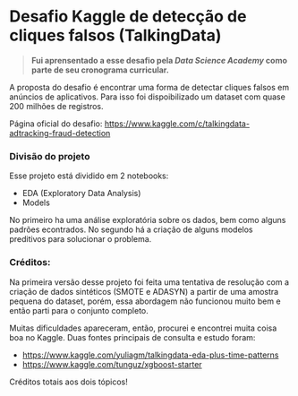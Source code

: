 # Desafio Kaggle de detecção de cliques falsos (TalkingData)

> **Fui aprensentado a esse desafio pela *Data Science Academy* como parte de seu cronograma curricular.**

A proposta do desafio é encontrar uma forma de detectar cliques falsos em anúncios de aplicativos. Para isso foi dispoibilizado um dataset com quase 200 milhões de registros.

Página oficial do desafio: https://www.kaggle.com/c/talkingdata-adtracking-fraud-detection

### Divisão do projeto

Esse projeto está dividido em 2 notebooks:

- EDA (Exploratory Data Analysis)
- Models

No primeiro ha uma análise exploratória sobre os dados, bem como alguns padrões econtrados. No segundo há a criação de alguns modelos preditivos para solucionar o problema.

### Créditos:

Na primeira versão desse projeto foi feita uma tentativa de resolução com a criação de dados sintéticos (SMOTE e ADASYN) a partir de uma amostra pequena do dataset, porém, essa abordagem não funcionou muito bem e então parti para o conjunto completo.

Muitas dificuldades apareceram, então, procurei e encontrei muita coisa boa no Kaggle. Duas fontes principais de consulta e estudo foram:

- https://www.kaggle.com/yuliagm/talkingdata-eda-plus-time-patterns
- https://www.kaggle.com/tunguz/xgboost-starter

Créditos totais aos dois tópicos!
